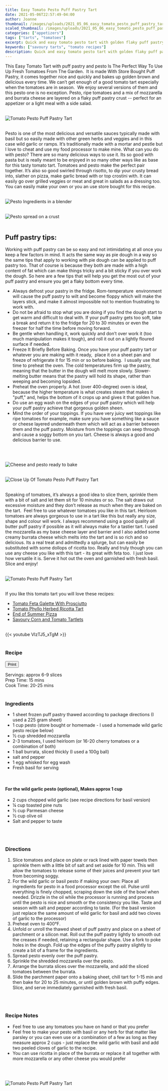 ```yaml
---
title: Easy Tomato Pesto Puff Pastry Tart
date: 2021-05-06T22:57:49-04:00
author: Joanne
thumbnail: /images/uploads/2021_05_06_easy_tomato_pesto_puff_pastry_tart_1.jpg
scaled_thumbnail: /images/uploads/2021_05_06_easy_tomato_pesto_puff_pastry_tart_0.jpg
categories: ["appetizers"]
tags: ["tarts", "tomatoes"]
excerpt: Quick and easy tomato pesto tart with golden flaky puff pastry 
keywords: ["savoury tarts", "tomato recipes"]
description: Quick and easy tomato pesto tart with golden flaky puff pastry 
---
```

<span class="blog-text">

This Easy Tomato Tart with puff pastry and pesto Is The Perfect Way To Use Up Fresh Tomatoes From The Garden.  It is made With Store Bought Puff Pastry, it comes together nice and quickly and bakes up golden brown and delicious every time. We can’t get enough of a good tomato tart especially when the tomatoes are in season.  We enjoy several versions of them and this pesto one is no exception. Pesto, ripe tomatoes and a mix of mozzarella and burrata cheese are layered on a flaky puff pastry crust -- perfect for an appetizer or a light meal with a side salad. 
</br>
</br>

![Tomato Pesto Puff Pastry Tart](/images/uploads/2021_05_06_easy_tomato_pesto_puff_pastry_tart_2.jpg)
</br>
</br>

Pesto is one of the most delicious and versatile sauces typically made with basil but so easily made with other green herbs and veggies and in this case wild garlic or ramps. It’s traditionally made with a mortar and pestle but I love to cheat and use my food processor to make mine. What can you do with pesto? There are so many delicious ways to use it. Its so good with pasta but is really meant to be enjoyed in so many other ways like as base for this tasty tomato tart. Tomatoes and pesto make the perfect pair together. It’s also so good swirled through risotto, to dip your crusty bread into, slather on pizza, make garlic bread with or top crostini with. It can easily go over grilled veggies or meat and great in salads as a dressing too. You can easily make your own or you an use store bought for this recipe. 
</br>
</br>

![Pesto Ingredients in a blender](/images/uploads/2021_05_06_easy_tomato_pesto_puff_pastry_tart_3.jpg)
</br>
</br>

![Pesto spread on a crust](/images/uploads/2021_05_06_easy_tomato_pesto_puff_pastry_tart_4.jpg)
</br>
</br>

## Puff pastry tips:
Working with puff pastry can be so easy and not intimidating at all once you keep a few factors in mind. It acts the same way as pie dough in a way so the same tips that apply to working with pie dough can be applied to puff pastry too. That of course is because they both are made with a high content of fat which can make things tricky and a bit sticky if you over work the dough. So here are a few tips that will help you get the most out of your puff pastry and ensure you get a flaky bottom every time. 
* Always defrost your pastry in the fridge. 
Rom-temperature  environment will cause the puff pastry to wilt and become floppy which will make the layers stick, and make it almost impossible not to mention frustrating to work with. 
* Do not be afraid to stop what you are doing if you find the dough start to get warm and difficult to deal with. If your puff pastry gets too soft, take a break and return it to the fridge for 20 to 30 minutes or even the freezer for half the time before moving forward.
* Be gentle when handling it, work quickly and don’t over work it (too much manipulation makes it tough), and roll it out on a lightly floured surface if needed. 
* Freeze It Briefly Before Baking. Once you have your puff pastry tart or whatever you are making with it ready,  place it on a sheet pan and freeze of refrigerate it for 15 min or so before baking.  I usually use that time to preheat the oven. The cold temperatures firm up the pastry, meaning that the butter in the dough will melt more slowly. Slower-melting butter means that the pastry will hold its shape, rather than weeping and becoming lopsided.
* Preheat the oven properly. A hot (over 400-degree) oven is ideal, because the higher temperature is what creates steam that makes it "puff," and, helps the bottom of it crops up and gives it that golden hue.
* Do use an egg wash on the edges of your puff pastry which will help your puff pastry achieve that gorgeous golden sheen.
* Mind the order of your toppings. If you have very juicy wet toppings like ripe tomatoes for example, make sure you have something like a sauce or cheese layered underneath them which will act as a barrier between them and the puff pastry. Moisture from the toppings can seep through and cause a soggy bottom on you tart. Cheese is always a good and delicious barrier to use. 
</br>
</br>

![Cheese and pesto ready to bake](/images/uploads/2021_05_06_easy_tomato_pesto_puff_pastry_tart_5.jpg)
</br>
</br>

![Close Up Of Tomato Pesto Puff Pastry Tart](/images/uploads/2021_05_06_easy_tomato_pesto_puff_pastry_tart_6.jpg)
</br>
</br>

Speaking of tomatoes, it’s always a good idea to slice them, sprinkle them with a bit of salt and let them sit for 10 minutes or so. The salt draws out excessive moisture and they don’t release as much when they are baked on the tart.  Feel free to use whatever tomatoes you like in this tart. Heirloom tomatoes are always gorgeous to use in a tart like this but really any size, shape and colour will work. I always recommend using a good quality all butter puff pastry if possible as it will always make for a tastier tart. I used the mozzarella as my base cheese layer and barrier and I also added some creamy burrata cheese which melts into the tart and is so rich and so delicious. Its a real treat and admittedly a splurge, but can easily be substituted with some dollops of ricotta too. Really and truly though you can use any cheese you like with this tart - its great with feta too.  I just love how versatile it is. Serve it hot out the oven and garnished with fresh basil. Slice and enjoy!
</br>
</br>

![Tomato Pesto Puff Pastry Tart](/images/uploads/2021_05_06_easy_tomato_pesto_puff_pastry_tart_7.jpg)
</br>
</br>

If you like this tomato tart you will love these recipes:
* <span class="highlight"><a href="https://www.oliveandmango.com/tomato-feta-galette-with-prosciutto">Tomato Feta Galette With Prosciutto </a></span>
* <span class="highlight"><a href="https://www.oliveandmango.com/tomato-phyllo-herbed-ricotta-tart">Tomato Phyllo Herbed Ricotta Tart </a></span>
* <span class="highlight"><a href="https://www.oliveandmango.com/end-of-summer-pizza">End of Summer Pizza </a></span>
* <span class="highlight"><a href="https://www.oliveandmango.com/savoury-corn-and-tomato-tartlets">Savoury Corn and Tomato Tartlets </a></span>

</br>
{{< youtube VIzTJ5_xTgM >}}
</br>
</br>
</span>

### Recipe
<div print_button><form>
<input type="button" value="Print" class="btn__print" onClick="window.print()">
</form></div>

<div>Servings: <span itemprop="recipeYield">approx 6-9 slices</div>
<div>Prep Time: <meta itemprop="prepTime" content="PT15M">15 mins</div>
<div>Cook Time: <meta itemprop="cookTime" content="PT25M">20-25 mins</div>
</br>

### Ingredients

* <span itemprop="recipeIngredient">1 sheet frozen puff pastry thawed according to package directions (I used a 225 gram sheet)</span>
* <span itemprop="recipeIngredient">1 cup pesto (store bought or homemade - I used a homemade wild garlic pesto recipe below)</span>
* <span itemprop="recipeIngredient">&frac12; cup shredded mozzarella </span>
* <span itemprop="recipeIngredient">2-3 tomatoes, I used heirloom (or 16-20 cherry tomatoes or a combination of both)</span>
* <span itemprop="recipeIngredient">1 ball burrata, sliced thickly (I used a 100g ball)</span>
* <span itemprop="recipeIngredient">salt and pepper</span>
* <span itemprop="recipeIngredient">1 egg whisked for egg wash </span>
* <span itemprop="recipeIngredient">Fresh basil for serving </span>
</br>

#### For the wild garlic pesto (optional), Makes approx 1 cup

* 2 cups chopped wild garlic (see recipe directions for basil version)
* &frac14; cup toasted pine nuts 
* &frac12; cup Parmesan cheese 
* &frac12; cup olive oil 
* Salt and pepper to taste 
</br>
</br>

### Directions
1. Slice tomatoes and place on plate or rack lined with paper towels then sprinkle them with a little bit of salt and set aside for 10 min. This will allow the tomatoes to release some of their juices and prevent your tart from becoming soggy. 
2. For the wild garlic or basil pesto if making your own: Place all ingredients for pesto in a food processor except the oil. Pulse until everything is finely chopped, scraping down the side of the bowl when needed. Drizzle in the oil while the processor is running and process until the pesto is nice and smooth or the consistency you like. Taste and season with salt and pepper according to taste. (For the basil version just replace the same amount of wild garlic for basil and add two cloves of garlic to the processor) 
1. Preheat oven to 400°F.
1. Unfold or unroll the thawed sheet of puff pastry and place on a sheet of parchment or a silicon mat. Roll out the puff pastry lightly to smooth out the creases if needed, retaining a rectangular shape. Use a fork to poke holes in the dough. Fold up the edges of the puffy pastry slightly to create a bit of a frame for the ingredients. 
1. Spread pesto evenly over the puff pastry.
1. Sprinkle the shredded mozzarella over the pesto. 
1. Arrange the burrata slices over the mozzarella, and add the sliced tomatoes between the burrata. 
1. Slide the parchment paper onto a baking sheet, chill tart for 1-15 min and then bake for 20 to 25 minutes, or until golden brown with puffy edges. Slice, and serve immediately garnished with fresh basil. 
</br>
</br>

### Recipe Notes
* Feel free to use any tomatoes you have on hand or that you prefer 
* Feel free to make your pesto with basil or any herb for that matter like parsley or you can even use or a combination of a few as long as they measure approx 2 cups - just replace the wild garlic with basil and add two peeled cloves of garlic to the recipe. 
* You can use ricotta in place of the burrata or replace it all together with more mozzarella or any other cheese you would prefer
</br>
</br>

![Tomato Pesto Puff Pastry Tart](/images/uploads/2021_05_06_easy_tomato_pesto_puff_pastry_tart_8.jpg)